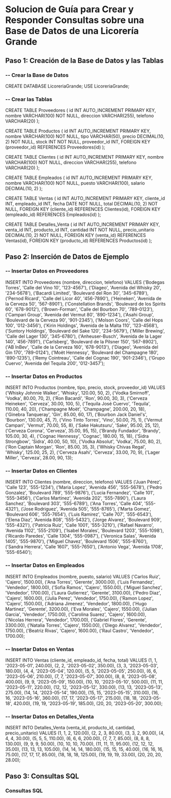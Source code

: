 # Solucion de Guía para Crear y Responder Consultas sobre una Base de Datos de una Licorería Grande

## Paso 1: Creación de la Base de Datos y las Tablas
 
 ### -- Crear la Base de Datos
CREATE DATABASE LicoreriaGrande;
USE LicoreriaGrande;

### -- Crear las Tablas
CREATE TABLE Proveedores (
    id INT AUTO_INCREMENT PRIMARY KEY,
    nombre VARCHAR(100) NOT NULL,
    direccion VARCHAR(255),
    telefono VARCHAR(20)
);

CREATE TABLE Productos (
    id INT AUTO_INCREMENT PRIMARY KEY,
    nombre VARCHAR(100) NOT NULL,
    tipo VARCHAR(50),
    precio DECIMAL(10, 2) NOT NULL,
    stock INT NOT NULL,
    proveedor_id INT,
    FOREIGN KEY (proveedor_id) REFERENCES Proveedores(id)
);

CREATE TABLE Clientes (
    id INT AUTO_INCREMENT PRIMARY KEY,
    nombre VARCHAR(100) NOT NULL,
    direccion VARCHAR(255),
    telefono VARCHAR(20)
);

CREATE TABLE Empleados (
    id INT AUTO_INCREMENT PRIMARY KEY,
    nombre VARCHAR(100) NOT NULL,
    puesto VARCHAR(100),
    salario DECIMAL(10, 2)
);

CREATE TABLE Ventas (
    id INT AUTO_INCREMENT PRIMARY KEY,
    cliente_id INT,
    empleado_id INT,
    fecha DATE NOT NULL,
    total DECIMAL(10, 2) NOT NULL,
    FOREIGN KEY (cliente_id) REFERENCES Clientes(id),
    FOREIGN KEY (empleado_id) REFERENCES Empleados(id)
);

CREATE TABLE Detalles_Venta (
    id INT AUTO_INCREMENT PRIMARY KEY,
    venta_id INT,
    producto_id INT,
    cantidad INT NOT NULL,
    precio_unitario DECIMAL(10, 2) NOT NULL,
    FOREIGN KEY (venta_id) REFERENCES Ventas(id),
    FOREIGN KEY (producto_id) REFERENCES Productos(id)
);

## Paso 2: Inserción de Datos de Ejemplo

### -- Insertar Datos en Proveedores
INSERT INTO Proveedores (nombre, direccion, telefono) VALUES
('Bodegas Torres', 'Calle del Vino 10', '123-4567'),
('Diageo', 'Avenida del Whisky 20', '234-5678'),
('Bacardi Limited', 'Boulevard del Ron 30', '345-6789'),
('Pernod Ricard', 'Calle del Licor 40', '456-7890'),
('Heineken', 'Avenida de la Cerveza 50', '567-8901'),
('Constellation Brands', 'Boulevard de los Spirits 60', '678-9012'),
('Brown-Forman', 'Calle del Bourbon 70', '789-0123'),
('Campari Group', 'Avenida del Vermut 80', '890-1234'),
('Asahi Group', 'Boulevard de la Cerveza 90', '901-2345'),
('Molson Coors', 'Calle del Hops 100', '012-3456'),
('Kirin Holdings', 'Avenida de la Malta 110', '123-4568'),
('Suntory Holdings', 'Boulevard del Sake 120', '234-5679'),
('Miller Brewing', 'Calle del Lager 130', '345-6780'),
('Anheuser-Busch', 'Avenida de la Lager 140', '456-7891'),
('Carlsberg', 'Boulevard de la Pilsner 150', '567-8902'),
('AB InBev', 'Calle de la Cerveza 160', '678-9013'),
('Diageo', 'Avenida del Gin 170', '789-0124'),
('Moët Hennessy', 'Boulevard del Champagne 180', '890-1235'),
('Remy Cointreau', 'Calle del Cognac 190', '901-2346'),
('Grupo Cuervo', 'Avenida del Tequila 200', '012-3457');

### -- Insertar Datos en Productos
INSERT INTO Productos (nombre, tipo, precio, stock, proveedor_id) VALUES 
('Whisky Johnnie Walker', 'Whisky', 120.00, 50, 2),
('Vodka Smirnoff', 'Vodka', 80.00, 70, 2),
('Ron Bacardi', 'Ron', 90.00, 30, 3),
('Cerveza Heineken', 'Cerveza', 30.00, 100, 5),
('Tequila José Cuervo', 'Tequila', 110.00, 40, 20),
('Champagne Moët', 'Champagne', 200.00, 20, 18),
('Ginebra Tanqueray', 'Gin', 85.00, 60, 17),
('Bourbon Jack Daniel\'s', 'Bourbon', 130.00, 45, 7),
('Vino Tinto Torres', 'Vino', 50.00, 75, 1),
('Vermut Campari', 'Vermut', 70.00, 55, 8),
('Sake Hakutsuru', 'Sake', 95.00, 25, 12),
('Cerveza Corona', 'Cerveza', 35.00, 95, 15),
('Brandy Fundador', 'Brandy', 105.00, 30, 4),
('Cognac Hennessy', 'Cognac', 180.00, 15, 18),
('Sidra Strongbow', 'Sidra', 40.00, 50, 10),
('Vodka Absolut', 'Vodka', 75.00, 80, 2),
('Ron Captain Morgan', 'Ron', 85.00, 35, 3),
('Whisky Chivas Regal', 'Whisky', 125.00, 25, 2),
('Cerveza Asahi', 'Cerveza', 33.00, 70, 9),
('Lager Miller', 'Cerveza', 28.00, 90, 13);

### -- Insertar Datos en Clientes
INSERT INTO Clientes (nombre, direccion, telefono) VALUES 
('Juan Pérez', 'Calle 123', '555-1234'),
('Maria Lopez', 'Avenida 456', '555-5678'),
('Pedro Gonzalez', 'Boulevard 789', '555-9876'),
('Lucia Fernandez', 'Calle 101', '555-3456'),
('Carlos Martinez', 'Avenida 202', '555-7890'),
('Laura Sanchez', 'Boulevard 303', '555-6789'),
('Ana Torres', 'Calle 404', '555-4321'),
('Jose Rodriguez', 'Avenida 505', '555-8765'),
('Marta Gomez', 'Boulevard 606', '555-7654'),
('Luis Ramirez', 'Calle 707', '555-6543'),
('Elena Diaz', 'Avenida 808', '555-5432'),
('Jorge Alvarez', 'Boulevard 909', '555-4321'),
('Patricia Ruiz', 'Calle 1001', '555-3210'),
('Rafael Navarro', 'Avenida 1102', '555-2109'),
('Isabel Morales', 'Boulevard 1203', '555-1098'),
('Ricardo Paredes', 'Calle 1304', '555-0987'),
('Veronica Salas', 'Avenida 1405', '555-9870'),
('Miguel Chavez', 'Boulevard 1506', '555-8760'),
('Sandra Herrera', 'Calle 1607', '555-7650'),
('Antonio Vega', 'Avenida 1708', '555-6540');

### -- Insertar Datos en Empleados
INSERT INTO Empleados (nombre, puesto, salario) VALUES 
('Carlos Ruiz', 'Cajero', 1500.00),
('Ana Torres', 'Gerente', 3000.00),
('Luis Fernandez', 'Vendedor', 1800.00),
('Sofia Ramos', 'Cajero', 1550.00),
('Miguel Sanchez', 'Vendedor', 1700.00),
('Laura Gutierrez', 'Gerente', 3100.00),
('Pedro Diaz', 'Cajero', 1600.00),
('Julia Perez', 'Vendedor', 1750.00),
('Ramon Lopez', 'Cajero', 1500.00),
('Adriana Jimenez', 'Vendedor', 1800.00),
('Hugo Martinez', 'Gerente', 3200.00),
('Eva Morales', 'Cajero', 1550.00),
('Julian Garcia', 'Vendedor', 1750.00),
('Carolina Suarez', 'Cajero', 1600.00),
('Nicolas Herrera', 'Vendedor', 1700.00),
('Gabriel Flores', 'Gerente', 3300.00),
('Natalia Torres', 'Cajero', 1550.00),
('Diego Alvarez', 'Vendedor', 1750.00),
('Beatriz Rivas', 'Cajero', 1600.00),
('Raul Castro', 'Vendedor', 1700.00);

### -- Insertar Datos en Ventas
INSERT INTO Ventas (cliente_id, empleado_id, fecha, total) VALUES 
(1, 1, '2023-05-01', 240.00),
(2, 2, '2023-05-02', 350.00),
(3, 3, '2023-05-03', 180.00),
(4, 4, '2023-05-04', 120.00),
(5, 5, '2023-05-05', 250.00),
(6, 6, '2023-05-06', 210.00),
(7, 7, '2023-05-07', 300.00),
(8, 8, '2023-05-08', 400.00),
(9, 9, '2023-05-09', 150.00),
(10, 10, '2023-05-10', 500.00),
(11, 11, '2023-05-11', 220.00),
(12, 12, '2023-05-12', 330.00),
(13, 13, '2023-05-13', 275.00),
(14, 14, '2023-05-14', 190.00),
(15, 15, '2023-05-15', 310.00),
(16, 16, '2023-05-16', 360.00),
(17, 17, '2023-05-17', 215.00),
(18, 18, '2023-05-18', 420.00),
(19, 19, '2023-05-19', 185.00),
(20, 20, '2023-05-20', 300.00);

### -- Insertar Datos en Detalles_Venta
INSERT INTO Detalles_Venta (venta_id, producto_id, cantidad, precio_unitario) VALUES 
(1, 1, 2, 120.00),
(2, 2, 3, 80.00),
(3, 3, 2, 90.00),
(4, 4, 4, 30.00),
(5, 5, 5, 110.00),
(6, 6, 6, 200.00),
(7, 7, 7, 85.00),
(8, 8, 8, 130.00),
(9, 9, 9, 50.00),
(10, 10, 10, 70.00),
(11, 11, 11, 95.00),
(12, 12, 12, 35.00),
(13, 13, 13, 105.00),
(14, 14, 14, 180.00),
(15, 15, 15, 40.00),
(16, 16, 16, 75.00),
(17, 17, 17, 85.00),
(18, 18, 18, 125.00),
(19, 19, 19, 33.00),
(20, 20, 20, 28.00);


## Paso 3: Consultas SQL

### Consultas SQL












